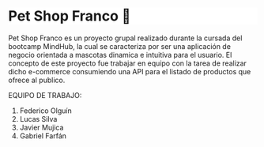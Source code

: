 <h1 style='background-color:white'>Pet Shop Franco 🐶</h1>

<p>Pet Shop Franco es un proyecto grupal realizado durante la cursada del bootcamp MindHub, la cual se caracteriza por ser una aplicación de negocio orientada a mascotas dinamica e intuitiva para el usuario. El concepto de este proyecto fue trabajar en equipo con la tarea de realizar dicho e-commerce consumiendo una API para el listado de productos que ofrece al publico.</p>

EQUIPO DE TRABAJO:

1. Federico Olguín
2. Lucas Silva
3. Javier Mujica
4. Gabriel Farfán
